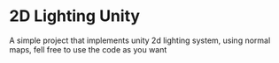 # 2D Lighting Unity
A simple project that implements unity 2d lighting system, using normal maps, fell free to use the code as you want
